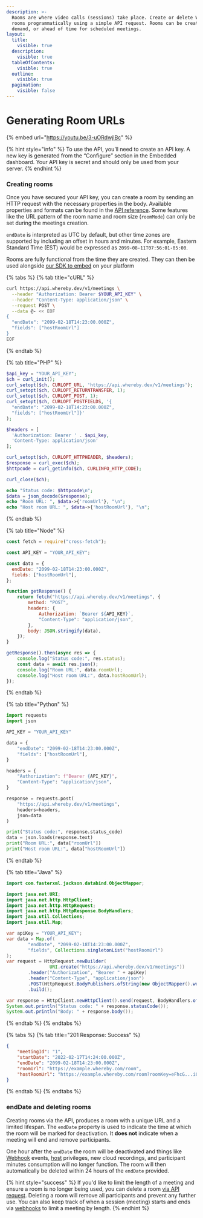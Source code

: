 ```yaml
---
description: >-
  Rooms are where video calls (sessions) take place. Create or delete Whereby
  rooms programmatically using a simple API request. Rooms can be created on
  demand, or ahead of time for scheduled meetings.
layout:
  title:
    visible: true
  description:
    visible: true
  tableOfContents:
    visible: true
  outline:
    visible: true
  pagination:
    visible: false
---
```


# Generating Room URLs

{% embed url="https://youtu.be/3-uORdwjlBc" %}

{% hint style="info" %}
To use the API, you’ll need to create an API key. A new key is generated from the “Configure” section in the Embedded dashboard. Your API key is secret and should only be used from your server.
{% endhint %}

### Creating rooms

Once you have secured your API key, you can create a room by sending an HTTP request with the necessary properties in the body. Available properties and formats can be found in the [API reference](../../reference/whereby-rest-api-reference.md). Some features like the URL pattern of the room name and room size (`roomMode`) can only be set during the meetings creation.

`endDate` is interpreted as UTC by default, but other time zones are supported by including an offset in hours and minutes. For example, Eastern Standard Time (EST) would be expressed as `2099-08-11T07:56:01-05:00`.

Rooms are fully functional from the time they are created. They can then be used alongside [our SDK to embed](broken-reference) on your platform

{% tabs %}
{% tab title="cURL" %}
```bash
curl https://api.whereby.dev/v1/meetings \
  --header "Authorization: Bearer $YOUR_API_KEY" \
  --header "Content-Type: application/json" \
  --request POST \
  --data @- << EOF
{
  "endDate": "2099-02-18T14:23:00.000Z",
  "fields": ["hostRoomUrl"]
}
EOF
```
{% endtab %}

{% tab title="PHP" %}
```php
$api_key = "YOUR_API_KEY";
$ch = curl_init();
curl_setopt($ch, CURLOPT_URL, 'https://api.whereby.dev/v1/meetings');
curl_setopt($ch, CURLOPT_RETURNTRANSFER, 1);
curl_setopt($ch, CURLOPT_POST, 1);
curl_setopt($ch, CURLOPT_POSTFIELDS, '{
  "endDate": "2099-02-18T14:23:00.000Z",
  "fields": ["hostRoomUrl"]}'
);

$headers = [
  'Authorization: Bearer ' . $api_key,
  'Content-Type: application/json'
];

curl_setopt($ch, CURLOPT_HTTPHEADER, $headers);
$response = curl_exec($ch);
$httpcode = curl_getinfo($ch, CURLINFO_HTTP_CODE);

curl_close($ch);

echo "Status code: $httpcode\n";
$data = json_decode($response);
echo "Room URL: ", $data->{'roomUrl'}, "\n";
echo "Host room URL: ", $data->{'hostRoomUrl'}, "\n";
```
{% endtab %}

{% tab title="Node" %}
```javascript
const fetch = require("cross-fetch");

const API_KEY = "YOUR_API_KEY";

const data = {
  endDate: "2099-02-18T14:23:00.000Z",
  fields: ["hostRoomUrl"],
};

function getResponse() {
    return fetch("https://api.whereby.dev/v1/meetings", {
        method: "POST",
        headers: {
            Authorization: `Bearer ${API_KEY}`,
            "Content-Type": "application/json",
        },
        body: JSON.stringify(data),
    });
}

getResponse().then(async res => {
    console.log("Status code:", res.status);
    const data = await res.json();
    console.log("Room URL:", data.roomUrl);
    console.log("Host room URL:", data.hostRoomUrl);
});

```
{% endtab %}

{% tab title="Python" %}
```python
import requests
import json

API_KEY = "YOUR_API_KEY"

data = {
    "endDate": "2099-02-18T14:23:00.000Z",
    "fields": ["hostRoomUrl"],
}

headers = {
    "Authorization": f"Bearer {API_KEY}",
    "Content-Type": "application/json",
}

response = requests.post(
    "https://api.whereby.dev/v1/meetings",
    headers=headers,
    json=data
)

print("Status code:", response.status_code)
data = json.loads(response.text)
print("Room URL:", data["roomUrl"])
print("Host room URL:", data["hostRoomUrl"])
```
{% endtab %}

{% tab title="Java" %}
```java
import com.fasterxml.jackson.databind.ObjectMapper;

import java.net.URI;
import java.net.http.HttpClient;
import java.net.http.HttpRequest;
import java.net.http.HttpResponse.BodyHandlers;
import java.util.Collections;
import java.util.Map;

var apiKey = "YOUR_API_KEY";
var data = Map.of(
        "endDate", "2099-02-18T14:23:00.000Z",
        "fields", Collections.singletonList("hostRoomUrl")
);
var request = HttpRequest.newBuilder(
                URI.create("https://api.whereby.dev/v1/meetings"))
        .header("Authorization", "Bearer " + apiKey)
        .header("Content-Type", "application/json")
        .POST(HttpRequest.BodyPublishers.ofString(new ObjectMapper().writeValueAsString(data)))
        .build();

var response = HttpClient.newHttpClient().send(request, BodyHandlers.ofString());
System.out.println("Status code: " + response.statusCode());
System.out.println("Body: " + response.body());

```
{% endtab %}
{% endtabs %}

{% tabs %}
{% tab title="201 Response: Success" %}
```json
{
    "meetingId": "1",
    "startDate": "2022-02-17T14:24:00.000Z",
    "endDate": "2099-02-18T14:23:00.000Z",
    "roomUrl": "https://example.whereby.com/room",
    "hostRoomUrl": "https://example.whereby.com/room?roomKey=eFhcG...i00ZG"
} 
```
{% endtab %}
{% endtabs %}

### endDate and deleting rooms

Creating rooms via the API, produces a room with a unique URL and a limited lifespan. The `endDate` property is used to indicate the time at which the room will be marked for deactivation. It **does not** indicate when a meeting will end and remove participants.&#x20;

One hour after the `endDate` the room will be deactivated and things like [Webhook](../../reference/webhooks.md) events, [host](../user-roles-and-privileges.md) privileges, new cloud recordings, and participant minutes consumption will no longer function. The room will then automatically be deleted within 24 hours of the `endDate` provided.

{% hint style="success" %}
If you'd like to limit the length of a meeting and ensure a room is no longer being used, you can delete a room [via API request](../../reference/whereby-rest-api-reference.md#meetings-meetingid-1). Deleting a room will remove all participants and prevent any further use. You can also keep track of when a session (meeting) starts and ends via [webhooks](../../reference/webhooks.md) to limit a meeting by length.
{% endhint %}
